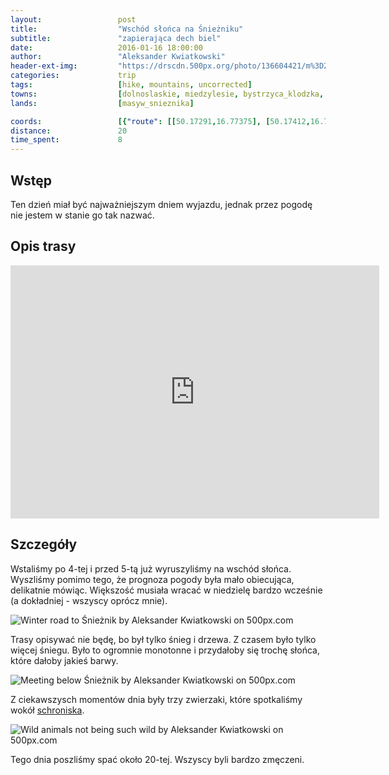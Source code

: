 ```yaml
---
layout:                 post
title:                  "Wschód słońca na Śnieżniku"
subtitle:               "zapierająca dech biel"
date:                   2016-01-16 18:00:00
author:                 "Aleksander Kwiatkowski"
header-ext-img:         "https://drscdn.500px.org/photo/136604421/m%3D2048/7163852183b878689a3c4c405f636b4d"
categories:             trip
tags:                   [hike, mountains, uncorrected]
towns:                  [dolnoslaskie, miedzylesie, bystrzyca_klodzka, stronie_slaskie]
lands:                  [masyw_snieznika]

coords:                 [{"route": [[50.17291,16.77375], [50.17412,16.77671], [50.17673,16.77559], [50.17926,16.78177], [50.17885,16.79207], [50.18225,16.79254], [50.18302,16.79121], [50.18970,16.80194], [50.19171,16.80237], [50.19212,16.80580], [50.19459,16.81065], [50.19687,16.81392], [50.19487,16.81855], [50.19690,16.82353], [50.20168,16.83318], [50.20775,16.83258], [50.20396,16.83881], [50.20750,16.84760]], "type": "hike"}]
distance:               20
time_spent:             8
---
```


[wiki-schronisko]:       https://pl.wikipedia.org/wiki/Schronisko_PTTK_%E2%80%9ENa_%C5%9Anie%C5%BCniku%E2%80%9D

Wstęp
-----

Ten dzień miał być najważniejszym dniem wyjazdu, jednak przez pogodę nie jestem
w stanie go tak nazwać.

Opis trasy
----------

<iframe height='405' width='590' frameborder='0' allowtransparency='true' scrolling='no' src='https://www.strava.com/activities/472921031/embed/2903f0ce8713b2ae4a3d5b837cc6093b018095a3'></iframe>

Szczegóły
---------

Wstaliśmy po 4-tej i przed 5-tą już wyruszyliśmy na wschód słońca. Wyszliśmy
pomimo tego, że prognoza pogody była mało obiecująca, delikatnie mówiąc. Większość
musiała wracać w niedzielę bardzo wcześnie (a dokładniej - wszyscy oprócz mnie).

<div class='pixels-photo'>
  <p>
    <img src='https://drscdn.500px.org/photo/137944875/m%3D900/750b892351d7d3ad17e2e5cc8045420b' alt='Winter road to Śnieżnik by Aleksander Kwiatkowski on 500px.com'>
  </p>
  <a href='https://500px.com/photo/137944875/winter-road-to-%C5%9Anie%C5%BCnik-by-aleksander-kwiatkowski' alt='Winter road to Śnieżnik by Aleksander Kwiatkowski on 500px.com'></a>
</div>
<script type='text/javascript' src='https://500px.com/embed.js'></script>

Trasy opisywać nie będę, bo był tylko śnieg i drzewa. Z czasem było tylko więcej śniegu.
Było to ogromnie monotonne i przydałoby się trochę słońca, które dałoby jakieś
barwy.

<div class='pixels-photo'>
  <p>
    <img src='https://drscdn.500px.org/photo/139588949/m%3D900/9edefb2999974c9ae72c17d3c7631289' alt='Meeting below Śnieżnik by Aleksander Kwiatkowski on 500px.com'>
  </p>
  <a href='https://500px.com/photo/139588949/meeting-below-%C5%9Anie%C5%BCnik-by-aleksander-kwiatkowski' alt='Meeting below Śnieżnik by Aleksander Kwiatkowski on 500px.com'></a>
</div>
<script type='text/javascript' src='https://500px.com/embed.js'></script>

Z ciekawszysch momentów dnia były trzy zwierzaki, które spotkaliśmy wokół
[schroniska][wiki-schronisko].

<div class='pixels-photo'>
  <p>
    <img src='https://drscdn.500px.org/photo/137672441/m%3D900/76ec513cc1b09e512ee4776a8641fe8e' alt='Wild animals not being such wild by Aleksander Kwiatkowski on 500px.com'>
  </p>
  <a href='https://500px.com/photo/137672441/wild-animals-not-being-such-wild-by-aleksander-kwiatkowski' alt='Wild animals not being such wild by Aleksander Kwiatkowski on 500px.com'></a>
</div>
<script type='text/javascript' src='https://500px.com/embed.js'></script>

Tego dnia poszliśmy spać około 20-tej. Wszyscy byli bardzo zmęczeni.
